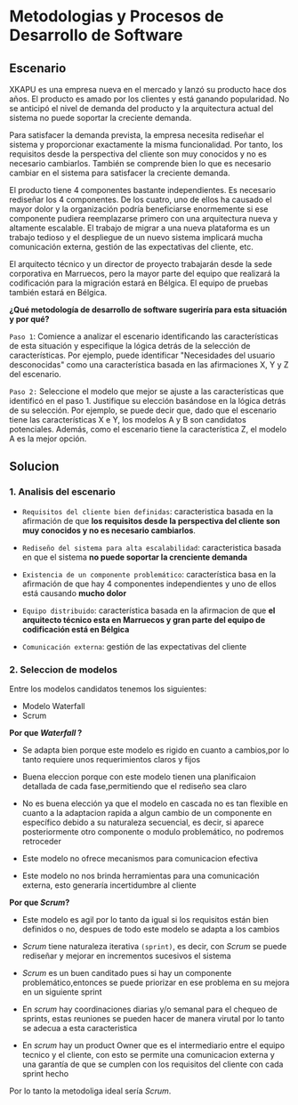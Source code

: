 # Metodologias y Procesos de Desarrollo de Software

## Escenario

XKAPU es una empresa nueva en el mercado y lanzó su producto hace dos años. El producto es amado por los clientes y está ganando popularidad. No se anticipó el nivel de demanda del producto y la arquitectura actual del sistema no puede soportar la creciente demanda.

Para satisfacer la demanda prevista, la empresa necesita rediseñar el sistema y proporcionar exactamente la misma funcionalidad. Por tanto, los requisitos desde la perspectiva del cliente son muy conocidos y no es necesario cambiarlos. También se comprende bien lo que es necesario cambiar en el sistema para satisfacer la creciente demanda.

El producto tiene 4 componentes bastante independientes. Es necesario rediseñar los 4 componentes. De los cuatro, uno de ellos ha causado el mayor dolor y la organización podría beneficiarse enormemente si ese componente pudiera reemplazarse primero con una arquitectura nueva y altamente escalable.
El trabajo de migrar a una nueva plataforma es un trabajo tedioso y el despliegue de un nuevo sistema implicará mucha comunicación externa, gestión de las expectativas del cliente, etc.

El arquitecto técnico y un director de proyecto trabajarán desde la sede corporativa en Marruecos, pero la mayor parte del equipo que realizará la codificación para la migración estará en Bélgica. El equipo de pruebas también estará en Bélgica.

**¿Qué metodología de desarrollo de software sugeriría para esta situación y por qué?**

`Paso 1`: Comience a analizar el escenario identificando las características de esta situación y especifique
la lógica detrás de la selección de características. Por ejemplo, puede identificar "Necesidades del
usuario desconocidas" como una característica basada en las afirmaciones X, Y y Z del escenario.

`Paso 2:` Seleccione el modelo que mejor se ajuste a las características que identificó en el paso 1.
Justifique su elección basándose en la lógica detrás de su selección. Por ejemplo, se puede decir que, dado que el escenario tiene las características X e Y, los modelos A y B son candidatos potenciales.
Además, como el escenario tiene la característica Z, el modelo A es la mejor opción.

## Solucion

### 1. Analisis del escenario

- `Requisitos del cliente bien definidas`: caracteristica basada en la afirmación de que **los requisitos desde la perspectiva del cliente son muy conocidos y no es necesario cambiarlos**.

- `Rediseño del sistema para alta escalabilidad`: caracteristica basada en que el sistema **no puede soportar la crenciente demanda**

- `Existencia de un componente problemático`: característica basa en la afirmación de que hay 4 componentes independientes y uno de ellos está causando **mucho dolor**

- `Equipo distribuido`: característica basada en la afirmacion de que **el arquitecto técnico esta en Marruecos y gran parte del equipo de codificación está en Bélgica**

- `Comunicación externa`: gestión de las expectativas del cliente

### 2. Seleccion de modelos

Entre los modelos candidatos tenemos los siguientes:

- Modelo Waterfall
- Scrum

**Por que *Waterfall* ?**

- Se adapta bien porque este modelo es rigido en cuanto a cambios,por lo tanto requiere unos requerimientos claros y fijos
- Buena eleccion porque con este modelo tienen una planificaion detallada de cada fase,permitiendo que el rediseño sea claro

- No es buena elección ya que el modelo en cascada no es tan flexible en cuanto a la adaptacion rapida a algun cambio de un componente en específico debido a su naturaleza secuencial, es decir, si aparece posteriormente otro componente o modulo problemático,
no podremos retroceder

- Este modelo no ofrece mecanismos para comunicacion efectiva

- Este modelo no nos brinda herramientas para una comunicación externa, esto generaría incertidumbre al cliente

**Por que *Scrum*?**

- Este modelo es agil por lo tanto da igual si los requisitos están bien definidos o no, despues de todo este modelo se adapta a los cambios

- *Scrum* tiene naturaleza iterativa `(sprint)`, es decir, con *Scrum* se puede rediseñar y mejorar en incrementos sucesivos el sistema

- *Scrum* es un buen canditado pues si hay un componente problemático,entonces se puede priorizar en ese problema en su mejora en un siguiente sprint

- En *scrum* hay coordinaciones diarias y/o semanal para el chequeo de sprints, estas reuniones se pueden hacer de manera virutal por lo tanto se adecua a esta caracteristica

- En *scrum* hay un product Owner que es el intermediario entre el equipo tecnico y el cliente, con esto se permite una comunicacion externa y una garantía de que se cumplen con los requisitos del cliente con cada sprint hecho

Por lo tanto la metodoliga ideal sería *Scrum*.
